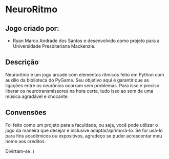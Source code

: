 # NeuroRitmo

## Jogo criado por:
  - Ryan Marco Andrade dos Santos
e desenvolvido como projeto para a Universidade Presbiteriana Mackenzie.


## Descrição

Neuroritmo é um jogo arcade com elementos rítmicos feito em Python com auxílio da biblioteca do PyGame. Seu objetivo aqui é garantir que as ligações entre os neurônios ocorram sem problemas. Para isso é preciso liberar os neurotransmissores na hora certa, tudo isso ao som de uma música agradável e chocante.


## Convensões

Foi feito como um projeto para a faculdade, ou seja, você pode utilizar o jogo da maneira que desejar e inclusive adaptar/aprimorá-lo. Se for usá-lo para fins acadêmicos ou expositivos, agradeço se puder acrescentar meu nome aos créditos.

Divirtam-se :)

